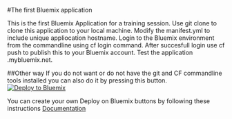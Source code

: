 #The first Bluemix application

This is the first Bluemix Application for a training session.
Use git clone to clone this application to your local machine.
Modify the manifest.yml to include unique appliocation hostname.
Login to the Bluemix environment from the commandline using cf login command.
After succesfull login use cf push to publish this to your Bluemix account.
Test the application <your hostname>.mybluemix.net.

##Other way
If you do not want or do not have the git and CF commandline tools installed you can also do it by pressing this button.
[![Deploy to Bluemix](https://bluemix.net/deploy/button.png)](https://github.com/KKaski/firstbluemixapp.git#[required])


You can create your own Deploy on Bluemix buttons by following these instructions
<a href="https://console.ng.bluemix.net/docs/develop/deploy_button.html">Documentation</a>
